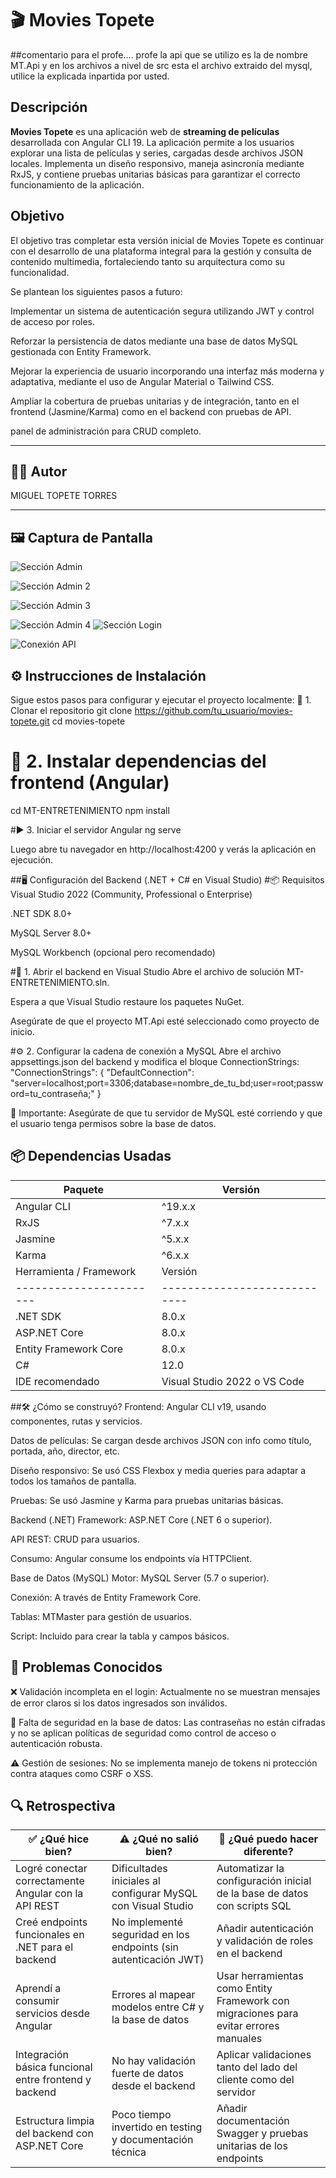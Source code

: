 # 🎬 Movies Topete
##comentario para el profe....
profe la api que se utilizo es la de nombre MT.Api y en los archivos a nivel de src esta el archivo extraido del mysql, utilice la explicada inpartida por usted.

## Descripción

**Movies Topete** es una aplicación web de **streaming de películas** desarrollada con Angular CLI 19. La aplicación permite a los usuarios explorar una lista de películas y series, cargadas desde archivos JSON locales. Implementa un diseño responsivo, maneja asincronía mediante RxJS, y contiene pruebas unitarias básicas para garantizar el correcto funcionamiento de la aplicación.

## Objetivo

El objetivo tras completar esta versión inicial de Movies Topete es continuar con el desarrollo de una plataforma integral para la gestión y consulta de contenido multimedia, fortaleciendo tanto su arquitectura como su funcionalidad.

Se plantean los siguientes pasos a futuro:

Implementar un sistema de autenticación segura utilizando JWT y control de acceso por roles.

Reforzar la persistencia de datos mediante una base de datos MySQL gestionada con Entity Framework.

Mejorar la experiencia de usuario incorporando una interfaz más moderna y adaptativa, mediante el uso de Angular Material o Tailwind CSS.

Ampliar la cobertura de pruebas unitarias y de integración, tanto en el frontend (Jasmine/Karma) como en el backend con pruebas de API.

panel de administración para CRUD completo.

---

## 🙋‍♂️ Autor

MIGUEL TOPETE TORRES

---

## 🖼️ Captura de Pantalla

![Sección Admin](capturas%20del%20proyecto%20y%20test/sprint4-capturas/seccionAdministrador.jpg)

![Sección Admin 2](capturas%20del%20proyecto%20y%20test/sprint4-capturas/seccionAdministrador2.jpg)

![Sección Admin 3](capturas%20del%20proyecto%20y%20test/sprint4-capturas/seccionAdministrador3.jpg)

![Sección Admin 4](capturas%20del%20proyecto%20y%20test/sprint4-capturas/seccionAdministrador4.jpg)
![Sección Login](capturas%20del%20proyecto%20y%20test/sprint4-capturas/seccionLogin.jpg)

![Conexión API](capturas%20del%20proyecto%20y%20test/sprint4-capturas/NetworkConexionApi.jpg)


## ⚙️ Instrucciones de Instalación
Sigue estos pasos para configurar y ejecutar el proyecto localmente:
🚀 1. Clonar el repositorio
git clone https://github.com/tu_usuario/movies-topete.git
cd movies-topete

# 🧩 2. Instalar dependencias del frontend (Angular)
cd MT-ENTRETENIMIENTO
npm install

#▶️ 3. Iniciar el servidor Angular
ng serve

Luego abre tu navegador en http://localhost:4200 y verás la aplicación en ejecución.

##🖥️ Configuración del Backend (.NET + C# en Visual Studio)
#📦 Requisitos
Visual Studio 2022 (Community, Professional o Enterprise)

.NET SDK 8.0+

MySQL Server 8.0+

MySQL Workbench (opcional pero recomendado)

#🔧 1. Abrir el backend en Visual Studio
Abre el archivo de solución MT-ENTRETENIMIENTO.sln.

Espera a que Visual Studio restaure los paquetes NuGet.

Asegúrate de que el proyecto MT.Api esté seleccionado como proyecto de inicio.

#⚙️ 2. Configurar la cadena de conexión a MySQL
Abre el archivo appsettings.json del backend y modifica el bloque ConnectionStrings:
"ConnectionStrings": {
  "DefaultConnection": "server=localhost;port=3306;database=nombre_de_tu_bd;user=root;password=tu_contraseña;"
}

🛑 Importante: Asegúrate de que tu servidor de MySQL esté corriendo y que el usuario tenga permisos sobre la base de datos.





## 📦 Dependencias Usadas
| Paquete              | Versión |
| -------------------- | ------- |
| Angular CLI          | ^19.x.x |
| RxJS                 | ^7.x.x  |
| Jasmine              | ^5.x.x  |
| Karma                | ^6.x.x  |
| Herramienta / Framework | Versión                      |
| ----------------------- | ---------------------------- |
| .NET SDK                | 8.0.x                        |
| ASP.NET Core            | 8.0.x                        |
| Entity Framework Core   | 8.0.x                        |
| C#                      | 12.0                         |
| IDE recomendado         | Visual Studio 2022 o VS Code |


##🛠️ ¿Cómo se construyó?
Frontend: Angular CLI v19, usando componentes, rutas y servicios.

Datos de películas: Se cargan desde archivos JSON con info como título, portada, año, director, etc.

Diseño responsivo: Se usó CSS Flexbox y media queries para adaptar a todos los tamaños de pantalla.

Pruebas: Se usó Jasmine y Karma para pruebas unitarias básicas.

Backend (.NET)
Framework: ASP.NET Core (.NET 6 o superior).

API REST: CRUD para usuarios.

Consumo: Angular consume los endpoints vía HTTPClient.

Base de Datos (MySQL)
Motor: MySQL Server (5.7 o superior).

Conexión: A través de Entity Framework Core.

Tablas: MTMaster para gestión de usuarios.

Script: Incluido para crear la tabla y campos básicos.


## 🐞 Problemas Conocidos
❌ Validación incompleta en el login: Actualmente no se muestran mensajes de error claros si los datos ingresados son inválidos.

🔐 Falta de seguridad en la base de datos: Las contraseñas no están cifradas y no se aplican políticas de seguridad como control de acceso o autenticación robusta.

⚠️ Gestión de sesiones: No se implementa manejo de tokens ni protección contra ataques como CSRF o XSS.


## 🔍 Retrospectiva

| ✅ ¿Qué hice bien?                                     | ⚠️ ¿Qué no salió bien?                                           | 🔄 ¿Qué puedo hacer diferente?                                                       |
| ----------------------------------------------------- | ---------------------------------------------------------------- | ------------------------------------------------------------------------------------ |
| Logré conectar correctamente Angular con la API REST  | Dificultades iniciales al configurar MySQL con Visual Studio     | Automatizar la configuración inicial de la base de datos con scripts SQL             |
| Creé endpoints funcionales en .NET para el backend    | No implementé seguridad en los endpoints (sin autenticación JWT) | Añadir autenticación y validación de roles en el backend                             |
| Aprendí a consumir servicios desde Angular            | Errores al mapear modelos entre C# y la base de datos            | Usar herramientas como Entity Framework con migraciones para evitar errores manuales |
| Integración básica funcional entre frontend y backend | No hay validación fuerte de datos desde el backend               | Aplicar validaciones tanto del lado del cliente como del servidor                    |
| Estructura limpia del backend con ASP.NET Core        | Poco tiempo invertido en testing y documentación técnica         | Añadir documentación Swagger y pruebas unitarias de los endpoints                    |

